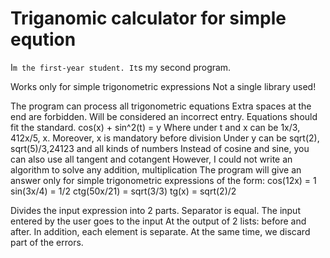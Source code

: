 # Triganomic calculator for simple eqution

I`m the first-year student. It`s my second program.

Works only for simple trigonometric expressions
Not a single library used!

The program can process all trigonometric equations
Extra spaces at the end are forbidden. Will be considered an incorrect entry.
Equations should fit the standard. cos(x) + sin^2(t) = y
Where under t and x can be 1x/3, 412x/5, x. Moreover, x is mandatory before division
Under y can be sqrt(2), sqrt(5)/3,24123 and all kinds of numbers
Instead of cosine and sine, you can also use all tangent and cotangent
However, I could not write an algorithm to solve any addition, multiplication
The program will give an answer only for simple trigonometric expressions of the form:
           cos(12x) = 1
           sin(3x/4) = 1/2
           ctg(50x/21) = sqrt(3/3)
           tg(x) = sqrt(2)/2


Divides the input expression into 2 parts. Separator is equal.
The input entered by the user goes to the input
At the output of 2 lists: before and after. In addition, each element is separate.
At the same time, we discard part of the errors.
